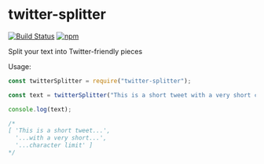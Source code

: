 # twitter-splitter

[![Build Status](https://travis-ci.org/pnevares/twitter-splitter.svg?branch=master)](https://travis-ci.org/pnevares/twitter-splitter) [![npm](https://img.shields.io/npm/v/twitter-splitter.svg)](https://www.npmjs.com/package/twitter-splitter)


Split your text into Twitter-friendly pieces

Usage:
```js
const twitterSplitter = require("twitter-splitter");

const text = twitterSplitter("This is a short tweet with a very short character limit", 25, "...");

console.log(text);

/*
[ 'This is a short tweet...',
  '...with a very short...',
  '...character limit' ]
*/
```
